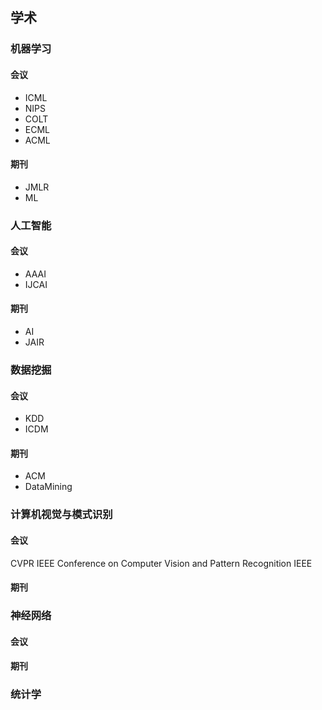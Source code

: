 ## 学术 ##

### 机器学习 ###
#### 会议 ####
+ ICML
+ NIPS
+ COLT
+ ECML
+ ACML
#### 期刊 ####
+ JMLR
+ ML

### 人工智能 ###
#### 会议 ####
+ AAAI
+ IJCAI
#### 期刊 ####
+ AI
+ JAIR

### 数据挖掘 ###
#### 会议 ####
+ KDD
+ ICDM
#### 期刊 ####
+ ACM
+ DataMining

### 计算机视觉与模式识别 ###
#### 会议 ####
CVPR	IEEE Conference on Computer Vision and Pattern Recognition	IEEE
#### 期刊 ####

### 神经网络 ###
#### 会议 ####
#### 期刊 ####

### 统计学 ###




